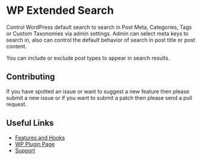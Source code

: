 # WP Extended Search #
Control WordPress default search to search in Post Meta, Categories, Tags or Custom Taxonomies via admin settings. Admin can select meta keys to search in, also can control the default behavior of search in post title or post content. 
 
You can include or exclude post types to appear in search results.

## Contributing
If you have spotted an issue or want to suggest a new feature then please submit a new issue or if you want to submit a patch then please send a pull request.

## Useful Links
* [Features and Hooks](https://www.secretsofgeeks.com/2014/09/wordpress-search-tags-and-categories.html)
* [WP Plugin Page](https://wordpress.org/plugins/wp-extended-search/)
* [Support](https://wordpress.org/support/plugin/wp-extended-search/)